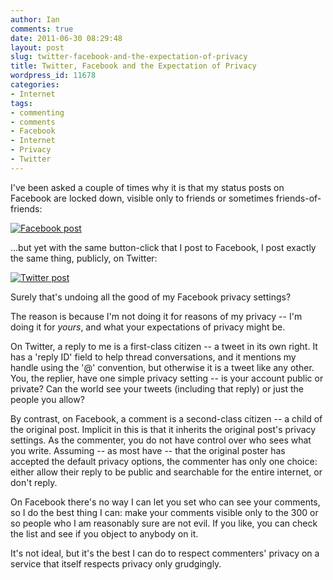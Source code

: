 ```yaml
---
author: Ian
comments: true
date: 2011-06-30 08:29:48
layout: post
slug: twitter-facebook-and-the-expectation-of-privacy
title: Twitter, Facebook and the Expectation of Privacy
wordpress_id: 11678
categories:
- Internet
tags:
- commenting
- comments
- Facebook
- Internet
- Privacy
- Twitter
---
```


I've been asked a couple of times why it is that my status posts on Facebook are locked down, visible only to friends or sometimes friends-of-friends:

[![Facebook post](http://files.ianrenton.com/sites/blog/2011/06/fb.png)](http://files.ianrenton.com/sites/blog/2011/06/fb.png)

...but yet with the same button-click that I post to Facebook, I post exactly the same thing, publicly, on Twitter:

[![Twitter post](http://files.ianrenton.com/sites/blog/2011/06/twitter.png)](http://files.ianrenton.com/sites/blog/2011/06/twitter.png)

Surely that's undoing all the good of my Facebook privacy settings?

The reason is because I'm not doing it for reasons of my privacy -- I'm doing it for _yours_, and what your expectations of privacy might be.

On Twitter, a reply to me is a first-class citizen -- a tweet in its own right. It has a 'reply ID' field to help thread conversations, and it mentions my handle using the '@' convention, but otherwise it is a tweet like any other. You, the replier, have one simple privacy setting -- is your account public or private? Can the world see your tweets (including that reply) or just the people you allow?

By contrast, on Facebook, a comment is a second-class citizen -- a child of the original post. Implicit in this is that it inherits the original post's privacy settings. As the commenter, you do not have control over who sees what you write. Assuming -- as most have -- that the original poster has accepted the default privacy options, the commenter has only one choice: either allow their reply to be public and searchable for the entire internet, or don't reply.

On Facebook there's no way I can let you set who can see your comments, so I do the best thing I can: make your comments visible only to the 300 or so people who I am reasonably sure are not evil. If you like, you can check the list and see if you object to anybody on it.

It's not ideal, but it's the best I can do to respect commenters' privacy on a service that itself respects privacy only grudgingly.
